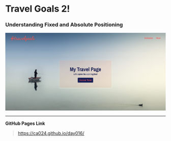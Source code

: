 # Travel Goals 2!
### Understanding Fixed and Absolute Positioning
![Travel goals!](https://github.com/ca024/images/blob/main/day016/travel-goals2.JPG)


---

**GitHub Pages Link**
> https://ca024.github.io/day016/

